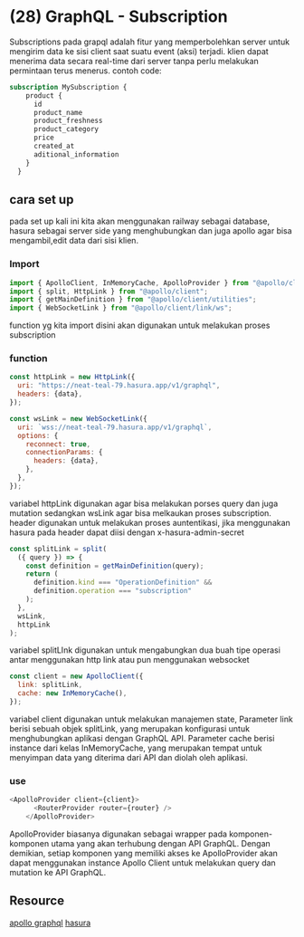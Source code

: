 # (28) GraphQL - Subscription #
Subscriptions pada grapql adalah fitur yang memperbolehkan server untuk mengirim data ke sisi client saat suatu event (aksi) terjadi. klien dapat menerima data secara real-time dari server tanpa perlu melakukan permintaan terus menerus.
contoh code:
```graphql
subscription MySubscription {
    product {
      id
      product_name
      product_freshness
      product_category
      price
      created_at
      aditional_information
    }
  }
```

## cara set up ##
pada set up kali ini kita akan menggunakan railway sebagai database, hasura sebagai server side yang menghubungkan dan juga apollo agar bisa mengambil,edit data dari sisi klien.
### Import ###
```javascript
import { ApolloClient, InMemoryCache, ApolloProvider } from "@apollo/client";
import { split, HttpLink } from "@apollo/client";
import { getMainDefinition } from "@apollo/client/utilities";
import { WebSocketLink } from "@apollo/client/link/ws";
```
function yg kita import disini akan digunakan untuk melakukan proses subscription

### function ###
```javascript
const httpLink = new HttpLink({
  uri: "https://neat-teal-79.hasura.app/v1/graphql",
  headers: {data},
});

const wsLink = new WebSocketLink({
  uri: `wss://neat-teal-79.hasura.app/v1/graphql`,
  options: {
    reconnect: true,
    connectionParams: {
      headers: {data},
    },
  },
});
```

variabel httpLink digunakan agar bisa melakukan porses query dan juga mutation sedangkan wsLink agar bisa melkaukan proses subscription.
header digunakan untuk melakukan proses auntentikasi, jika menggunakan hasura pada header dapat diisi dengan x-hasura-admin-secret

```javascript
const splitLink = split(
  ({ query }) => {
    const definition = getMainDefinition(query);
    return (
      definition.kind === "OperationDefinition" &&
      definition.operation === "subscription"
    );
  },
  wsLink,
  httpLink
);
```

variabel splitLInk digunakan untuk mengabungkan dua buah tipe operasi antar menggunakan http link atau pun menggunakan websocket

```javascript
const client = new ApolloClient({
  link: splitLink,
  cache: new InMemoryCache(),
});
```

variabel client digunakan untuk melakukan manajemen state, Parameter link berisi sebuah objek splitLink, yang merupakan konfigurasi untuk menghubungkan aplikasi dengan GraphQL API. Parameter cache berisi instance dari kelas InMemoryCache, yang merupakan tempat untuk menyimpan data yang diterima dari API dan diolah oleh aplikasi. 

### use ###
```javascript
<ApolloProvider client={client}>
      <RouterProvider router={router} />
    </ApolloProvider>
```
ApolloProvider biasanya digunakan sebagai wrapper pada komponen-komponen utama yang akan terhubung dengan API GraphQL. Dengan demikian, setiap komponen yang memiliki akses ke ApolloProvider akan dapat menggunakan instance Apollo Client untuk melakukan query dan mutation ke API GraphQL.

## Resource ##
[apollo graphql](https://www.apollographql.com/docs/react/data/subscriptions/#1-install-required-libraries)
[hasura](https://hasura.io/docs/latest/subscriptions/postgres/index/)

